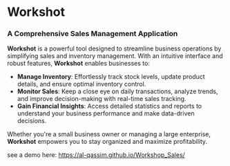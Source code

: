 # **Workshot**  
### **A Comprehensive Sales Management Application**

**Workshot** is a powerful tool designed to streamline business operations by simplifying sales and inventory management. With an intuitive interface and robust features, **Workshot** enables businesses to:

- **Manage Inventory**: Effortlessly track stock levels, update product details, and ensure optimal inventory control.  
- **Monitor Sales**: Keep a close eye on daily transactions, analyze trends, and improve decision-making with real-time sales tracking.  
- **Gain Financial Insights**: Access detailed statistics and reports to understand your business performance and make data-driven decisions.  

Whether you're a small business owner or managing a large enterprise, **Workshot** empowers you to stay organized and maximize profitability.

see a demo here:
https://al-qassim.github.io/Workshop_Sales/
